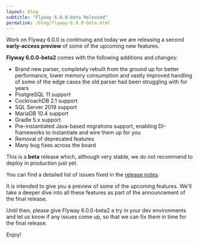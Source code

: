```yaml
---
layout: blog
subtitle: "Flyway 6.0.0-beta Released"
permalink: /blog/flyway-6.0.0-beta.html
---
```

Work on Flyway 6.0.0 is continuing and today we are releasing a second **early-access preview** of some of the upcoming new features.

**Flyway 6.0.0-beta2** comes with the following additions and changes:
- Brand new parser, completely rebuilt from the ground up for better performance, lower memory consumption and vastly improved handling of some of the edge cases the old parser had been struggling with for years
- PostgreSQL 11 support
- CockroachDB 2.1 support
- SQL Server 2019 support
- MariaDB 10.4 support
- Gradle 5.x support
- Pre-instantiated Java-based migrations support, enabling DI-frameworks to instantiate and wire them up for you
- Removal of deprecated features
- Many bug fixes across the board

This is a **beta** release which, although very stable, we do not recommend to deploy in production just yet.

You can find a detailed list of issues fixed in the [release notes](/documentation/releaseNotes#6.0.0-beta2).

It is intended to give you a preview of some of the upcoming features. We'll take a deeper dive into all these features
as part of the announcement of the final release.

Until then, please give Flyway 6.0.0-beta2 a try in your dev environments and let us know if any issues come up, so that
we can fix them in time for the final release.

Enjoy!

